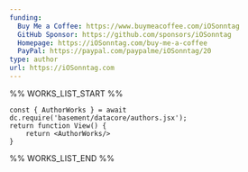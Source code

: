 ```yaml
---
funding:
  Buy Me a Coffee: https://www.buymeacoffee.com/iOSonntag
  GitHub Sponsor: https://github.com/sponsors/iOSonntag
  Homepage: https://iOSonntag.com/buy-me-a-coffee
  PayPal: https://paypal.com/paypalme/iOSonntag/20
type: author
url: https://iOSonntag.com
---
```



%% WORKS_LIST_START %%

```datacorejsx
const { AuthorWorks } = await dc.require('basement/datacore/authors.jsx');
return function View() {
    return <AuthorWorks/>
}
```
%% WORKS_LIST_END %%